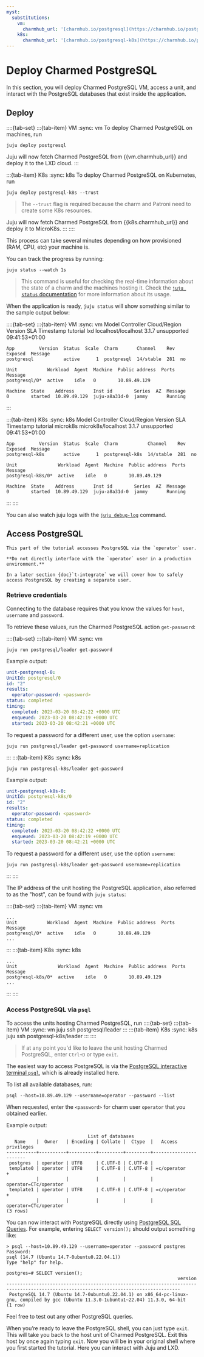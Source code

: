 ```yaml
---
myst:
  substitutions:
    vm:
      charmhub_url: '[charmhub.io/postgresql](https://charmhub.io/postgresql)'
    k8s:
      charmhub_url: '[charmhub.io/postgresql-k8s](https://charmhub.io/postgresql-k8s)'
---
```

# Deploy Charmed PostgreSQL

In this section, you will deploy Charmed PostgreSQL VM, access a unit, and interact with the PostgreSQL databases that exist inside the application.


## Deploy

::::{tab-set}
:::{tab-item} VM
:sync: vm
To deploy Charmed PostgreSQL on machines, run

    juju deploy postgresql

Juju will now fetch Charmed PostgreSQL from {{vm.charmhub_url}} and deploy it to the LXD cloud.
:::

:::{tab-item} K8s
:sync: k8s
To deploy Charmed PostgreSQL on Kubernetes, run

    juju deploy postgresql-k8s --trust
> The `--trust` flag is required because the charm and Patroni need to create some K8s resources.

Juju will now fetch Charmed PostgreSQL from {{k8s.charmhub_url}} and deploy it to MicroK8s. 
:::
::::

This process can take several minutes depending on how provisioned (RAM, CPU, etc) your machine is. 

You can track the progress by running:
```none
juju status --watch 1s
```

> This command is useful for checking the real-time information about the state of a charm and the machines hosting it. Check the [`juju status` documentation](https://juju.is/docs/juju/juju-status) for more information about its usage.

When the application is ready, `juju status` will show something similar to the sample output below:

::::{tab-set}
:::{tab-item} VM
:sync: vm
    Model     Controller  Cloud/Region         Version  SLA          Timestamp
    tutorial  lxd         localhost/localhost  3.1.7    unsupported  09:41:53+01:00

    App         Version  Status  Scale  Charm       Channel    Rev  Exposed  Message
    postgresql           active      1  postgresql  14/stable  281  no       

    Unit           Workload  Agent  Machine  Public address  Ports  Message
    postgresql/0*  active    idle   0        10.89.49.129           

    Machine  State    Address       Inst id        Series  AZ  Message
    0        started  10.89.49.129  juju-a8a31d-0  jammy       Running
:::

:::{tab-item} K8s
:sync: k8s
    Model     Controller  Cloud/Region         Version  SLA          Timestamp
    tutorial  microk8s    microk8s/localhost   3.1.7    unsupported  09:41:53+01:00

    App         Version  Status  Scale  Charm           Channel    Rev  Exposed  Message
    postgresql-k8s       active      1  postgresql-k8s  14/stable  281  no       

    Unit               Workload  Agent  Machine  Public address  Ports  Message
    postgresql-k8s/0*  active    idle   0        10.89.49.129           

    Machine  State    Address       Inst id        Series  AZ  Message
    0        started  10.89.49.129  juju-a8a31d-0  jammy       Running
:::
::::

You can also watch juju logs with the [`juju debug-log`](https://juju.is/docs/juju/juju-debug-log) command.

## Access PostgreSQL

```{caution}
This part of the tutorial accesses PostgreSQL via the `operator` user. 

**Do not directly interface with the `operator` user in a production environment.**

In a later section {doc}`t-integrate` we will cover how to safely access PostgreSQL by creating a separate user.
```

### Retrieve credentials

Connecting to the database requires that you know the values for `host`, `username` and `password`. 

To retrieve these values, run the Charmed PostgreSQL action `get-password`:

::::{tab-set}
:::{tab-item} VM
:sync: vm
```none
juju run postgresql/leader get-password
```
Example output:
```yaml
unit-postgresql-0:
UnitId: postgresql/0
id: "2"
results:
  operator-password: <password>
status: completed
timing:
  completed: 2023-03-20 08:42:22 +0000 UTC
  enqueued: 2023-03-20 08:42:19 +0000 UTC
  started: 2023-03-20 08:42:21 +0000 UTC
```

To request a password for a different user, use the option `username`:
```none
juju run postgresql/leader get-password username=replication
```
:::
:::{tab-item} K8s
:sync: k8s
```none
juju run postgresql-k8s/leader get-password
```
Example output:
```yaml
unit-postgresql-k8s-0:
UnitId: postgresql-k8s/0
id: "2"
results:
  operator-password: <password>
status: completed
timing:
  completed: 2023-03-20 08:42:22 +0000 UTC
  enqueued: 2023-03-20 08:42:19 +0000 UTC
  started: 2023-03-20 08:42:21 +0000 UTC
```

To request a password for a different user, use the option `username`:
```none
juju run postgresql-k8s/leader get-password username=replication
```
:::
::::


The IP address of the unit hosting the PostgreSQL application, also referred to as the "host", can be found with `juju status`:

::::{tab-set}
:::{tab-item} VM
:sync: vm

    ...
    Unit           Workload  Agent  Machine  Public address  Ports  Message
    postgresql/0*  active    idle   0        10.89.49.129       
    ...
:::
:::{tab-item} K8s
:sync: k8s

    ...
    Unit               Workload  Agent  Machine  Public address  Ports  Message
    postgresql-k8s/0*  active    idle   0        10.89.49.129       
    ...

:::
::::


### Access PostgreSQL via `psql`

To access the units hosting Charmed PostgreSQL, run
::::{tab-set}
:::{tab-item} VM
:sync: vm
    juju ssh postgresql/leader
:::
:::{tab-item} K8s
:sync: k8s
    juju ssh postgresql-k8s/leader
:::
::::

>If at any point you'd like to leave the unit hosting Charmed PostgreSQL, enter `Ctrl+D` or type `exit`.

The easiest way to access PostgreSQL is via the [PostgreSQL interactive terminal `psql`](https://www.postgresql.org/docs/14/app-psql.html), which is already installed here. 

To list all available databases, run:
```none
psql --host=10.89.49.129 --username=operator --password --list
```
When requested, enter the `<password>` for charm user `operator` that you obtained earlier.

Example output:
```none
                              List of databases
   Name    |  Owner   | Encoding | Collate |  Ctype  |   Access privileges   
-----------+----------+----------+---------+---------+-----------------------
 postgres  | operator | UTF8     | C.UTF-8 | C.UTF-8 | 
 template0 | operator | UTF8     | C.UTF-8 | C.UTF-8 | =c/operator          +
           |          |          |         |         | operator=CTc/operator
 template1 | operator | UTF8     | C.UTF-8 | C.UTF-8 | =c/operator          +
           |          |          |         |         | operator=CTc/operator
(3 rows)
```

You can now interact with PostgreSQL directly using [PostgreSQL SQL Queries](https://www.postgresql.org/docs/14/queries.html). For example, entering `SELECT version();` should output something like:
```none
> psql --host=10.89.49.129 --username=operator --password postgres
Password: 
psql (14.7 (Ubuntu 14.7-0ubuntu0.22.04.1))
Type "help" for help.

postgres=# SELECT version();
                                                               version                                                                
--------------------------------------------------------------------------------------------------------------------------------------
 PostgreSQL 14.7 (Ubuntu 14.7-0ubuntu0.22.04.1) on x86_64-pc-linux-gnu, compiled by gcc (Ubuntu 11.3.0-1ubuntu1~22.04) 11.3.0, 64-bit
(1 row)
```

Feel free to test out any other PostgreSQL queries. 

When you’re ready to leave the PostgreSQL shell, you can just type `exit`. This will take you back to the host unit of Charmed PostgreSQL. Exit this host by once again typing `exit`. Now you will be in your original shell where you first started the tutorial. Here you can interact with Juju and LXD.